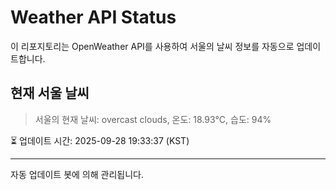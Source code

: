 
# Weather API Status

이 리포지토리는 OpenWeather API를 사용하여 서울의 날씨 정보를 자동으로 업데이트합니다.

## 현재 서울 날씨
> 서울의 현재 날씨: overcast clouds, 온도: 18.93°C, 습도: 94%

⏳ 업데이트 시간: 2025-09-28 19:33:37 (KST)

---
자동 업데이트 봇에 의해 관리됩니다.

